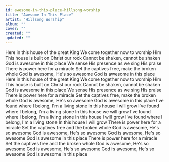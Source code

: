 ```yaml
---
id: awesome-in-this-place-hillsong-worship
title: "Awesome In This Place"
artist: "Hillsong Worship"
album: ""
cover: ""
created: ""
updated: ""
---
```


Here in this house of the great King
We come together now to worship Him
This house is built on Christ our rock
Cannot be shaken, cannot be shaken
God is awesome in this place
We sense His presence as we sing His praise
There is power here for a miracle
Set the captives free, make the broken whole
God is awesome, He's so awesome
God is awesome in this place
Here in this house of the great King
We come together now to worship Him
This house is built on Christ our rock
Cannot be shaken, cannot be shaken
God is awesome in this place
We sense His presence as we sing His praise
There is power here for a miracle
Set the captives free, make the broken whole
God is awesome, He's so awesome
God is awesome in this place
I've found where I belong, I'm a living stone
In this house I will grow
I've found where I belong, I'm a living stone
In this house we will grow
I've found where I belong, I'm a living stone
In this house I will grow
I've found where I belong, I'm a living stone
In this house I will grow
There is power here for a miracle
Set the captives free and the broken whole
God is awesome, He's so awesome
God is awesome, He's so awesome
God is awesome, He's so awesome
God is awesome in this place
There is power here for a miracle
Set the captives free and the broken whole
God is awesome, He's so awesome
God is awesome, He's so awesome
God is awesome, He's so awesome
God is awesome in this place